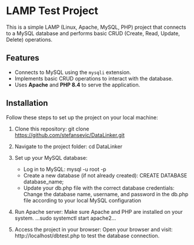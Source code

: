 # LAMP Test Project

This is a simple LAMP (Linux, Apache, MySQL, PHP) project that connects to a MySQL database and performs basic CRUD (Create, Read, Update, Delete) operations.

## Features
- Connects to MySQL using the `mysqli` extension.
- Implements basic CRUD operations to interact with the database.
- Uses **Apache** and **PHP 8.4** to serve the application.

## Installation
Follow these steps to set up the project on your local machine:

1. Clone this repository:
   	git clone https://github.com/stefansevic/DataLinker.git

2. Navigate to the project folder:
	cd DataLinker

3. Set up your MySQL database:
	- Log in to MySQL:
		mysql -u root -p
	- Create a new database (if not already created):
		CREATE DATABASE database_name;
	- Update your db.php file with the correct database credentials:
		Change the database name, username, and password in the db.php file according to your local MySQL configuration
		
4. Run Apache server:
	Make sure Apache and PHP are installed on your system.
	...sudo systemctl start apache2...
	
5. Access the project in your browser:
	Open your browser and visit: http://localhost/dbtest.php to test the database connection.

	
